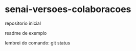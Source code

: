 # senai-versoes-colaboracoes
repositorio inicial 

readme de exemplo

lembrei do comando: git status
